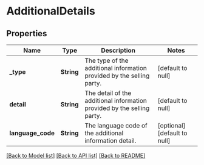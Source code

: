 # AdditionalDetails

## Properties
Name | Type | Description | Notes
------------ | ------------- | ------------- | -------------
**_type** | **String** | The type of the additional information provided by the selling party. | [default to null]
**detail** | **String** | The detail of the additional information provided by the selling party. | [default to null]
**language_code** | **String** | The language code of the additional information detail. | [optional] [default to null]

[[Back to Model list]](../README.md#documentation-for-models) [[Back to API list]](../README.md#documentation-for-api-endpoints) [[Back to README]](../README.md)


